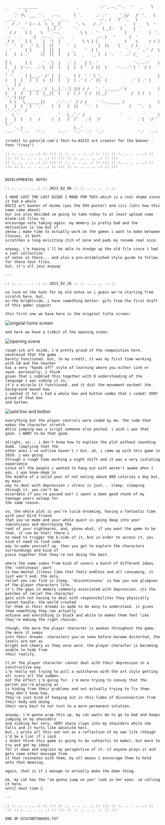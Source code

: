 ```                                              _..._       .-'''-.                                                         .-'''-.                      
      _ _______                 _          .-'_..._''.   '   _    \                                                      '   _    \                    
    .' )\  ___ `'.   .--.      ( `.      .' .'      '.\/   /` '.   \    _..._            .--.   _..._             .--. /   /` '.   \                   
   / .'  ' |--.\  \  |__|       '. \    / .'          .   |     \  '  .'     '.          |__| .'     '.           |__|.   |     \  '                   
  / /    | |    \  ' .--.         \ \  . '            |   '      |  '.   .-.   .     .|  .--..   .-.   .          .--.|   '      |  '                  
 / /     | |     |  '|  |          \ \ | |            \    \     / / |  '   '  |   .' |_ |  ||  '   '  |          |  |\    \     / /                   
. '      | |     |  ||  |     _     ' .| |             `.   ` ..' /  |  |   |  | .'     ||  ||  |   |  |   _    _ |  | `.   ` ..' /_    _         _    
| |      | |     ' .'|  |   .' |    | |. '                '-...-'`   |  |   |  |'--.  .-'|  ||  |   |  |  | '  / ||  |    '-...-'`| '  / |      .' |   
' '      | |___.' /' |  |  .   | /  ' ' \ '.          .              |  |   |  |   |  |  |  ||  |   |  | .' | .' ||  |           .' | .' |     .   | / 
 \ \    /_______.'/  |__|.'.'| |// / /   '. `._____.-'/              |  |   |  |   |  |  |__||  |   |  | /  | /  ||__|           /  | /  |   .'.'| |// 
  \ \   \_______|/     .'.'.-'  / / /      `-.______ /               |  |   |  |   |  '.'    |  |   |  ||   `'.  |              |   `'.  | .'.'.-'  /  
   \ '.                .'   \_.'.' /                `                |  |   |  |   |   /     |  |   |  |'   .'|  '/             '   .'|  '/.'   \_.'   
    '._)                       (_.'                                  '--'   '--'   `'-'      '--'   '--' `-'  `--'               `-'  `--'             

(credit to patorjk.com's Text-to-ASCII art creator for the banner - font "Crazy")

:: :. .. . .. .: :: ::: :: :. .. . .. .: :: ::: :: :. .. . .. .: :: ::: :: :. .. . .. .: :: ::: :: :. .. . .. .: :: :::
:: :. .. . .. .: :: ::: :: :. .. . .. .: :: ::: :: :. .. . .. .: :: ::: :: :. .. . .. .: :: ::: :: :. .. . .. .: :: :::
```

```

DEVELOPMENTAL NOTES

:: :. .. . .. .: :: 2023_02_06 :: :. .. . .. .: ::

I HAVE LOST THE LAST GUIDE I MADE FOR THIS which is a real shame since it had a whole
ASCII art banner of minmo (yes the SH3 poster) and cici (idrc how this name came about)
but ive also decided im going to take today to at least upload some blank-ish files to
encourage note taking again. my memory is pretty bad and the motivation is low but if
yknow i make time to actually work on the games i want to make between classes, it both
scratches a long exisiting itch of mine and pads my resume real nice.

anyway, i'm hoping i'll be able to dredge up the old file since i had a cool collection
of notes in there... and also a pre-established style guide to follow for these text files. 
but, it's all jazz anyway

---

:: :. .. . .. .: :: 2023_02_26 :: :. .. . .. .: ::

no luck on the hunt for my old notes so i guess we're starting from scratch here. but,
on the brightside, i have something better: gifs from the first draft of this game! yippie!

this first one we have here is the original title screen:
```
![original home screen](https://64.media.tumblr.com/ac0f1a218471c1544108aaba4075ead3/3379f245adc150ba-4a/s540x810/be9b56c751429fe6a6e6e068dd8fa74ecd46d800.gifv)

```and here we have a tidbit of the opening scene: ```

![opening scene](https://64.media.tumblr.com/644e8305dfc134733bd3642860863b59/3379f245adc150ba-cc/s500x750/e897c2122962b26025423a26be72d8524d3b7f34.gifv)
```
rough-ish art aside, i'm pretty proud of the composition here. nevermind that the game
barely functioned. but, to my credit, it was my first time working with C# and the teacher
has a very "hands off" style of learning where you either sink or swim. personally, i think
given that i cobbled this together with 0 understanding of the language i was coding it in,
it's a miracle it functioned. and it did! the movement worked! the background moved how
i wanted it to! i had a whole box and button combo that i coded! VERY proud of that box
and button.
```
![said box and button](https://s3.gifyu.com/images/boxandbutton.gif)

```
everything but the player controls were coded by me. the code that makes the character stretch 
while jumping was a script someone else posted. i wish i was that good. i WANT to be that good. 

alright, so... i don't know how to explain the plot without sounding dumb. (implying that the
other ones i've outline haven't.) but, uh, i came up with this game in 2018. i was going
through a rough time working a night shift and it was a very isolating experience
since all the people i wanted to hang out with weren't awake when i was. i was knee-deep in
the middle of a solid year of not eating above 800 calories a day but, my main
way to deal with depression / stress is just... sleep. sleeping through it. you can't be
miserable if you're passed out! i spent a damn good chunk of my teenage years asleep for
the same reason.

so, the whole plot is you're lucid dreaming, having a fantastic time with your bird friend
that you've made and your whole quest is going deep into your subconcious and destroying the
root of your nightmares. and, yknow what, if you want the game to be that, it can be that! there's
no need to trigger the b-side of it, but in order to access it, you kind of need to find some
way to wake yourself up. then you get to explore the characters surroundings and kind of 
piece together that they're not doing the best. 

where the name comes from kind of covers a bunch of different ideas. the 'continuous' part
is how mental illness like that feels endless and all consuming. it just won't end. the only
relief you can find is sleep. 'discontinuous' is how you see glimpses of the player characters life. 
it's the gaps in memory commonly associated with depression. its the patches of relief the character
gets with not having to deal with responsibilites they physically cannot handle. the world created 
for them in their dreams is made to be easy to understand. it gives them something they can actually 
achieve and everything is black and white to makes them feel like they're making the right choices.

though, the more the player character is awoken throughout the game, the more it seeps
into their dreams. characters you've seen before become distorted, the levels are not as
bright and cheery as they once were. the player character is becoming unable to hide from 
their reality.

tl;dr the player character cannot deal with their depression in a constructive way. 
i'm really not trying to pull a switcharoo with the art style getting all scary all the sudden. 
not the effect i'm going for. i'm more trying to convey that the person you're playing as 
is hiding from their problems and not actually trying to fix them. they don't know how. 
they're just kind of hanging out in this limbo of disconnection from their body and doing
their very best to not turn to a more permanent solution.

anyway, i'm gonna wrap this up. my cat wants me to go to bed and keeps jumping on my shoulders
and sinking her very, VERY sharp claws into my shoulders while she falls and it hurts like absolute hell.
but, i write all this out not as a reflection of my own life (though i'd be a liar if i said 
i didnt think this game is going to be cathartic to make), but more to try and get my ideas
for it down and explain my perspective of it. if anyone plays it and gets some other message from
it that resonates with them, by all means i encourage them to hold onto that meaning. 

again, that is if i manage to actually make the damn thing. 

ok, my cat has the "im gonna jump on you" look in her eyes. im calling it here.
until next time 👋

---

:: :. .. . .. .: :: ::: :: :. .. . .. .: :: ::: :: :. .. . .. .: :: ::: :: :. .. . .. .: :: ::: :: :. .. . .. .: :: :::

END OF DISCONTINUOUS.TXT
```
